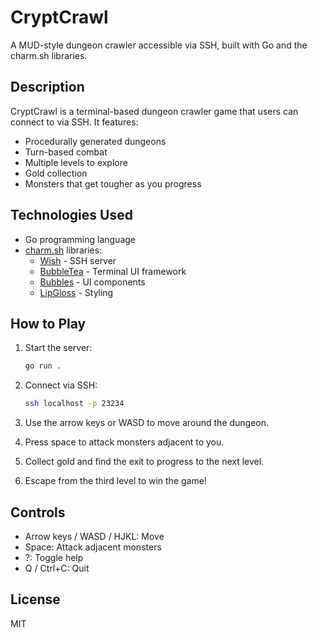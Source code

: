 # CryptCrawl

A MUD-style dungeon crawler accessible via SSH, built with Go and the charm.sh libraries.

## Description

CryptCrawl is a terminal-based dungeon crawler game that users can connect to via SSH. It features:

- Procedurally generated dungeons
- Turn-based combat
- Multiple levels to explore
- Gold collection
- Monsters that get tougher as you progress

## Technologies Used

- Go programming language
- [charm.sh](https://charm.sh/) libraries:
  - [Wish](https://github.com/charmbracelet/wish) - SSH server
  - [BubbleTea](https://github.com/charmbracelet/bubbletea) - Terminal UI framework
  - [Bubbles](https://github.com/charmbracelet/bubbles) - UI components
  - [LipGloss](https://github.com/charmbracelet/lipgloss) - Styling

## How to Play

1. Start the server:

   ```bash
   go run .
   ```

2. Connect via SSH:

   ```bash
   ssh localhost -p 23234
   ```

3. Use the arrow keys or WASD to move around the dungeon.
4. Press space to attack monsters adjacent to you.
5. Collect gold and find the exit to progress to the next level.
6. Escape from the third level to win the game!

## Controls

- Arrow keys / WASD / HJKL: Move
- Space: Attack adjacent monsters
- ?: Toggle help
- Q / Ctrl+C: Quit

## License

MIT
